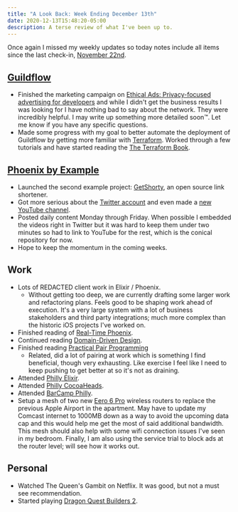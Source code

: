 ```yaml
---
title: "A Look Back: Week Ending December 13th"
date: 2020-12-13T15:48:20-05:00
description: A terse review of what I've been up to.
---
```


Once again I missed my weekly updates so today notes include all items since the last check-in, [November 22nd](/posts/2020/11/look-back-nov-22/).

## [Guildflow](https://guildflow.com/) 

* Finished the marketing campaign on [Ethical Ads: Privacy-focused advertising for developers](https://www.ethicalads.io/) and while I didn't get the business results I was looking for I have nothing bad to say about the network. They were incredibly helpful. I may write up something more detailed soon™. Let me know if you have any specific questions.
* Made some progress with my goal to better automate the deployment of Guildflow by getting more familiar with [Terraform](https://www.terraform.io/). Worked through a few tutorials and have started reading the [The Terraform Book](https://terraformbook.com/).

## [Phoenix by Example](https://twitter.com/PhoenixExamples) 

* Launched the second example project: [GetShorty](https://github.com/phoenix-by-example/get_shorty), an open source link shortener.
* Got more serious about the [Twitter account](https://twitter.com/PhoenixExamples) and even made a [new YouTube channel](https://www.youtube.com/channel/UC1A6NCyogLWT7t4K3TuVQ4g).
* Posted daily content Monday through Friday. When possible I embedded the videos right in Twitter but it was hard to keep them under two minutes so had to link to YouTube for the rest, which is the conical repository for now.
* Hope to keep the momentum in the coming weeks.

## Work

* Lots of REDACTED client work in Elixir / Phoenix.
  * Without getting too deep, we are currently drafting some larger work and refactoring plans. Feels good to be shaping work ahead of execution. It's a very large system with a lot of business stakeholders and third party integrations; much more complex than the historic iOS projects I've worked on.
* Finished reading of [Real-Time Phoenix](https://pragprog.com/titles/sbsockets/real-time-phoenix/).
* Continued reading [Domain-Driven Design](https://www.goodreads.com/book/show/179133.Domain_Driven_Design).
* Finished reading [Practical Pair Programming](https://www.goodreads.com/book/show/54453243-practical-pair-programming)
  * Related, did a lot of pairing at work which is something I find beneficial, though very exhausting. Like exercise I feel like I need to keep pushing to get better at so it's not as draining.
* Attended [Philly Elixir](https://www.meetup.com/PhillyElixir/).
* Attended [Philly CocoaHeads](http://phillycocoa.org/).
* Attended [BarCamp Philly](https://twitter.com/BarCampPhilly).
* Setup a mesh of two new [Eero 6 Pro](https://eero.com/shop/eero-pro-6) wireless routers to replace the previous Apple Airport in the apartment. May have to update my Comcast internet to 1000MB down as a way to avoid the upcoming data cap and this would help me get the most of said additional bandwidth. This mesh should also help with some wifi connection issues I've seen in my bedroom. Finally, I am also using the service trial to block ads at the router level; will see how it works out.

## Personal

* Watched The Queen's Gambit on Netflix. It was good, but not a must see recommendation.
* Started playing [Dragon Quest Builders 2](https://www.metacritic.com/game/playstation-4/dragon-quest-builders-2).
